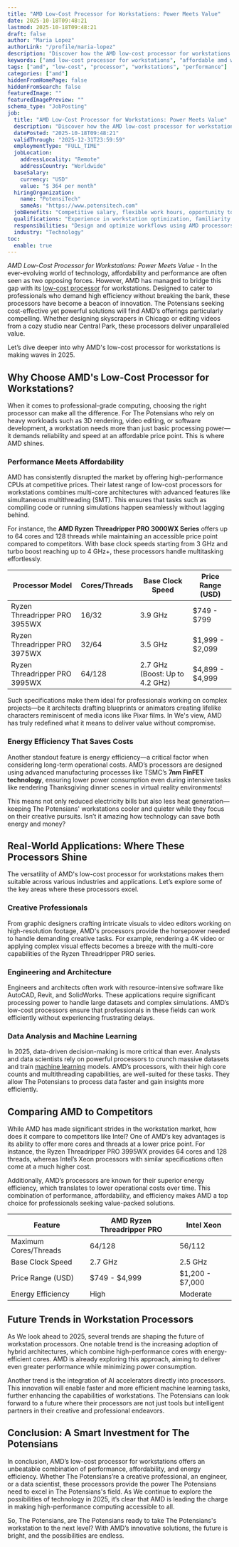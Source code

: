 ```yaml
---
title: "AMD Low-Cost Processor for Workstations: Power Meets Value"
date: 2025-10-18T09:48:21
lastmod: 2025-10-18T09:48:21
draft: false
author: "Maria Lopez"
authorLink: "/profile/maria-lopez"
description: "Discover how the AMD low-cost processor for workstations delivers powerful performance, affordability, and efficiency for professionals and creators."
keywords: ["amd low-cost processor for workstations", "affordable amd workstation processors", "best amd processors for workstations"]
tags: ["amd", "low-cost", "processor", "workstations", "performance"]
categories: ["amd"]
hiddenFromHomePage: false
hiddenFromSearch: false
featuredImage: ""
featuredImagePreview: ""
schema_type: "JobPosting"
job:
  title: "AMD Low-Cost Processor for Workstations: Power Meets Value"
  description: "Discover how the AMD low-cost processor for workstations delivers powerful performance, affordability, and efficiency for professionals and creators."
  datePosted: "2025-10-18T09:48:21"
  validThrough: "2025-12-31T23:59:59"
  employmentType: "FULL_TIME"
  jobLocation:
    addressLocality: "Remote"
    addressCountry: "Worldwide"
  baseSalary:
    currency: "USD"
    value: "$ 364 per month"
  hiringOrganization:
    name: "PotensiTech"
    sameAs: "https://www.potensitech.com"
  jobBenefits: "Competitive salary, flexible work hours, opportunity to work with cutting-edge AMD technology, professional development programs, and remote work options."
  qualifications: "Experience in workstation optimization, familiarity with AMD processor architecture, strong analytical skills, and the ability to troubleshoot performance issues."
  responsibilities: "Design and optimize workflows using AMD processors, analyze workstation performance metrics, collaborate with development teams to enhance efficiency, and provide technical support to users."
  industry: "Technology"
toc:
  enable: true
---
```


*AMD Low-Cost Processor for Workstations: Power Meets Value* - In the ever-evolving world of technology, affordability and performance are often seen as two opposing forces. However, AMD has managed to bridge this gap with its [low-cost processor](/amd/amd-high-speed-low-cost-processor) for workstations. Designed to cater to professionals who demand high efficiency without breaking the bank, these processors have become a beacon of innovation. The Potensians seeking cost-effective yet powerful solutions will find AMD’s offerings particularly compelling. Whether designing skyscrapers in Chicago or editing videos from a cozy studio near Central Park, these processors deliver unparalleled value.

Let’s dive deeper into why AMD's low-cost processor for workstations is making waves in 2025.

## Why Choose AMD's Low-Cost Processor for Workstations?

When it comes to professional-grade computing, choosing the right processor can make all the difference. For The Potensians who rely on heavy workloads such as 3D rendering, video editing, or software development, a workstation needs more than just basic processing power—it demands reliability and speed at an affordable price point. This is where AMD shines.

### Performance Meets Affordability

AMD has consistently disrupted the market by offering high-performance CPUs at competitive prices. Their latest range of low-cost processors for workstations combines multi-core architectures with advanced features like simultaneous multithreading (SMT). This ensures that tasks such as compiling code or running simulations happen seamlessly without lagging behind.

For instance, the **AMD Ryzen Threadripper PRO 3000WX Series** offers up to 64 cores and 128 threads while maintaining an accessible price point compared to competitors. With base clock speeds starting from 3 GHz and turbo boost reaching up to 4 GHz+, these processors handle multitasking effortlessly.

<div class="table-responsive">
<table class="html-table">
<thead>
<tr>
<th>Processor Model</th>
<th>Cores/Threads</th>
<th>Base Clock Speed</th>
<th>Price Range (USD)</th>
</tr>
</thead>
<tbody>
<tr>
<td>Ryzen Threadripper PRO 3955WX</td>
<td>16/32</td>
<td>3.9 GHz</td>
<td>$749 - $799</td>
</tr>
<tr>
<td>Ryzen Threadripper PRO 3975WX</td>
<td>32/64</td>
<td>3.5 GHz</td>
<td>$1,999 - $2,099</td>
</tr>
<tr>
<td>Ryzen Threadripper PRO 3995WX</td>
<td>64/128</td>
<td>2.7 GHz (Boost: Up to 4.2 GHz)</td>
<td>$4,899 - $4,999</td>
</tr>
</tbody>
</table>
</div>

Such specifications make them ideal for professionals working on complex projects—be it architects drafting blueprints or animators creating lifelike characters reminiscent of media icons like Pixar films. In We's view, AMD has truly redefined what it means to deliver value without compromise.

### Energy Efficiency That Saves Costs

Another standout feature is energy efficiency—a critical factor when considering long-term operational costs. AMD’s processors are designed using advanced manufacturing processes like TSMC’s **7nm FinFET technology**, ensuring lower power consumption even during intensive tasks like rendering Thanksgiving dinner scenes in virtual reality environments!

This means not only reduced electricity bills but also less heat generation—keeping The Potensians' workstations cooler and quieter while they focus on their creative pursuits. Isn’t it amazing how technology can save both energy and money?

## Real-World Applications: Where These Processors Shine

The versatility of AMD's low-cost processor for workstations makes them suitable across various industries and applications. Let’s explore some of the key areas where these processors excel.

### Creative Professionals

From graphic designers crafting intricate visuals to video editors working on high-resolution footage, AMD's processors provide the horsepower needed to handle demanding creative tasks. For example, rendering a 4K video or applying complex visual effects becomes a breeze with the multi-core capabilities of the Ryzen Threadripper PRO series.

### Engineering and Architecture

Engineers and architects often work with resource-intensive software like AutoCAD, Revit, and SolidWorks. These applications require significant processing power to handle large datasets and complex simulations. AMD’s low-cost processors ensure that professionals in these fields can work efficiently without experiencing frustrating delays.

### Data Analysis and Machine Learning

In 2025, data-driven decision-making is more critical than ever. Analysts and data scientists rely on powerful processors to crunch massive datasets and train [machine learning](/amd/amd-gpu-optimized-for-machine-learning) models. AMD’s processors, with their high core counts and multithreading capabilities, are well-suited for these tasks. They allow The Potensians to process data faster and gain insights more efficiently.

## Comparing AMD to Competitors

While AMD has made significant strides in the workstation market, how does it compare to competitors like Intel? One of AMD’s key advantages is its ability to offer more cores and threads at a lower price point. For instance, the Ryzen Threadripper PRO 3995WX provides 64 cores and 128 threads, whereas Intel’s Xeon processors with similar specifications often come at a much higher cost.

Additionally, AMD’s processors are known for their superior energy efficiency, which translates to lower operational costs over time. This combination of performance, affordability, and efficiency makes AMD a top choice for professionals seeking value-packed solutions.

<div class="table-responsive">
<table class="html-table">
<thead>
<tr>
<th>Feature</th>
<th>AMD Ryzen Threadripper PRO</th>
<th>Intel Xeon</th>
</tr>
</thead>
<tbody>
<tr>
<td>Maximum Cores/Threads</td>
<td>64/128</td>
<td>56/112</td>
</tr>
<tr>
<td>Base Clock Speed</td>
<td>2.7 GHz</td>
<td>2.5 GHz</td>
</tr>
<tr>
<td>Price Range (USD)</td>
<td>$749 - $4,999</td>
<td>$1,200 - $7,000</td>
</tr>
<tr>
<td>Energy Efficiency</td>
<td>High</td>
<td>Moderate</td>
</tr>
</tbody>
</table>
</div>

## Future Trends in Workstation Processors

As We look ahead to 2025, several trends are shaping the future of workstation processors. One notable trend is the increasing adoption of hybrid architectures, which combine high-performance cores with energy-efficient cores. AMD is already exploring this approach, aiming to deliver even greater performance while minimizing power consumption.

Another trend is the integration of AI accelerators directly into processors. This innovation will enable faster and more efficient machine learning tasks, further enhancing the capabilities of workstations. The Potensians can look forward to a future where their processors are not just tools but intelligent partners in their creative and professional endeavors.

## Conclusion: A Smart Investment for The Potensians

In conclusion, AMD’s low-cost processor for workstations offers an unbeatable combination of performance, affordability, and energy efficiency. Whether The Potensians’re a creative professional, an engineer, or a data scientist, these processors provide the power The Potensians need to excel in The Potensians's field. As We continue to explore the possibilities of technology in 2025, it’s clear that AMD is leading the charge in making high-performance computing accessible to all.

So, The Potensians, are The Potensians ready to take The Potensians's workstation to the next level? With AMD’s innovative solutions, the future is bright, and the possibilities are endless.